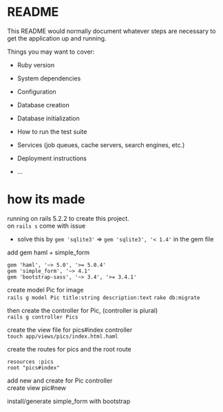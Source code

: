 # README

This README would normally document whatever steps are necessary to get the
application up and running.

Things you may want to cover:

* Ruby version

* System dependencies

* Configuration

* Database creation

* Database initialization

* How to run the test suite

* Services (job queues, cache servers, search engines, etc.)

* Deployment instructions

* ...

# how its made 
running on rails 5.2.2 to create this project.  
on `rails s` come with issue 

* solve this by `gem 'sqlite3'` => `gem 'sqlite3', '< 1.4'` in the gem file  

add gem haml + simple_form  
```
gem 'haml', '~> 5.0', '>= 5.0.4'
gem 'simple_form', '~> 4.1'
gem 'bootstrap-sass', '~> 3.4', '>= 3.4.1'
``` 

create model Pic for image  
`rails g model Pic title:string description:text`
`rake db:migrate`  

then create the controller for Pic, (controller is plural)  
`rails g controller Pics`  

create the view file for pics#index controller  
`touch app/views/pics/index.html.haml`  

create the routes for pics and the root route  
```
resources :pics
root "pics#index"
```  

add new and create for Pic controller  
create view pic#new  

install/generate simple_form with bootstrap  

